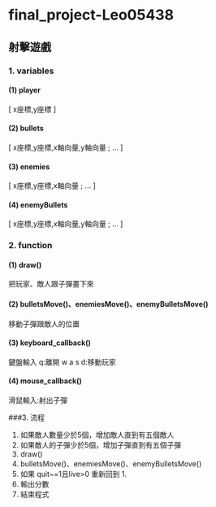 # final_project-Leo05438

## 射擊遊戲

### 1. variables

#### (1) player
[ x座標,y座標 ]

#### (2) bullets
[ x座標,y座標,x軸向量,y軸向量 ; ... ]

#### (3) enemies
[ x座標,y座標,x軸向量 ; ... ]

#### (4) enemyBullets
[ x座標,y座標,x軸向量,y軸向量 ; ... ]

### 2. function

#### (1) draw()
把玩家、敵人跟子彈畫下來

#### (2) bulletsMove()、enemiesMove()、enemyBulletsMove()
移動子彈跟敵人的位置

#### (3) keyboard_callback()
鍵盤輸入
q:離開
w a s d:移動玩家

#### (4) mouse_callback()
滑鼠輸入:射出子彈

###3. 流程
1. 如果敵人數量少於5個，增加敵人直到有五個敵人
2. 如果敵人的子彈少於5個，增加子彈直到有五個子彈
3. draw()
4. bulletsMove()、enemiesMove()、enemyBulletsMove()
5. 如果 quit~=1且live>0 重新回到 1.
6. 輸出分數 
7. 結束程式
